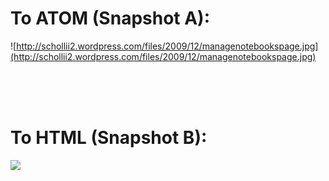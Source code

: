 # To ATOM (Snapshot A): #

![http://schollii2.wordpress.com/files/2009/12/managenotebookspage.jpg](http://schollii2.wordpress.com/files/2009/12/managenotebookspage.jpg)

<br>
<br>
<br>

<h1>To HTML (Snapshot B):</h1>

<img src='http://schollii2.wordpress.com/files/2009/12/exporttohtml.jpg' />